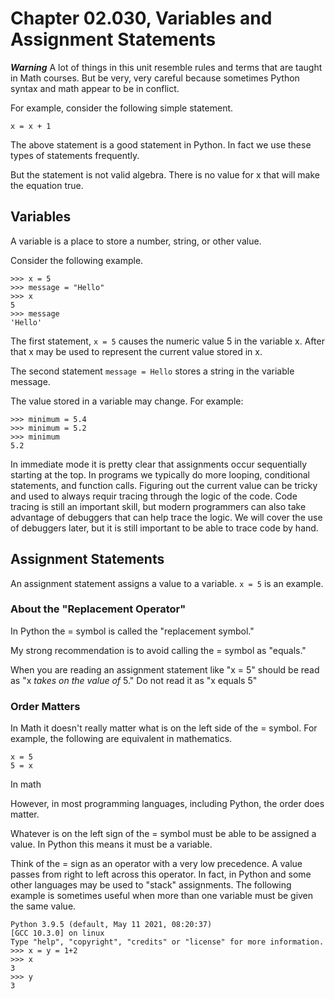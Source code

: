 # Chapter 02.030, Variables and Assignment Statements

***Warning*** A lot of things in this unit resemble rules and terms that are taught in Math courses.  But be very, very careful because sometimes Python syntax and math appear to be in conflict.

For example, consider the following simple statement.

    x = x + 1

The above statement is a good statement in Python.  In fact we use these types of statements frequently.

But the statement is not valid algebra.  There is no value for x that will make the equation true.  

## Variables

A variable is a place to store a number, string, or other value.

Consider the following example.

```
>>> x = 5
>>> message = "Hello"
>>> x
5
>>> message
'Hello'
```

The first statement, ```x = 5``` causes the numeric value 5 in the variable x.  After that x may be used to represent the current value stored in x.

The second statement ```message = Hello``` stores a string in the variable message.  

The value stored in a variable may change.  For example:

```
>>> minimum = 5.4
>>> minimum = 5.2
>>> minimum
5.2
```

In immediate mode it is pretty clear that assignments occur sequentially starting at the top.  In programs we typically do more looping, conditional statements, and function calls.  Figuring out the current value can be tricky and used to always requir tracing through the logic of the code.  Code tracing is still an important skill, but modern programmers can also take advantage of debuggers that can help trace the logic.  We will cover the use of debuggers later, but it is still important to be able to trace code by hand.


## Assignment Statements

An assignment statement assigns a value to a variable.  ```x = 5``` is an example.

### About the "Replacement Operator"

In Python the = symbol is called the "replacement symbol."  

My strong recommendation is to avoid calling the = symbol as "equals."  

When you are reading an assignment statement like "x = 5" should be read as "x *takes on the value of* 5."  Do not read it as "x equals 5"

### Order Matters

In Math it doesn't really matter what is on the left side of  the = symbol.  For example, the following are equivalent in mathematics.

```
x = 5
5 = x
```

In math

However, in most programming languages, including Python, the order does matter.  

Whatever is on the left sign of the = symbol must be able to be assigned a value.  In Python this means it must be a variable.

Think of the = sign as an operator with a very low precedence.   A value passes from right to left across this operator.  In fact, in Python and some other languages may be used to "stack" assignments.  The following example is sometimes useful when more than one variable must be given the same value.

```
Python 3.9.5 (default, May 11 2021, 08:20:37) 
[GCC 10.3.0] on linux
Type "help", "copyright", "credits" or "license" for more information.
>>> x = y = 1+2
>>> x
3
>>> y
3
```